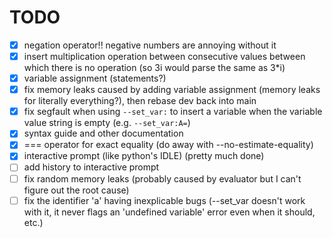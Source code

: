 # TODO
- [x] negation operator!! negative numbers are annoying without it <br />
- [x] insert multiplication operation between consecutive values between which there is no operation (so 3i would parse the same as 3*i) <br />
- [x] variable assignment (statements?) <br />
- [x] fix memory leaks caused by adding variable assignment (memory leaks for literally everything?), then rebase dev back into main <br />
- [x] fix segfault when using `--set_var:` to insert a variable when the variable value string is empty (e.g. `--set_var:A=`) <br />
- [x] syntax guide and other documentation <br />
- [x] === operator for exact equality (do away with --no-estimate-equality)
- [x] interactive prompt (like python's IDLE) (pretty much done) <br />
- [ ] add history to interactive prompt <br />
- [ ] fix random memory leaks (probably caused by evaluator but I can't figure out the root cause) <br />
- [ ] fix the identifier 'a' having inexplicable bugs (--set_var doesn't work with it, it never flags an 'undefined variable' error even when it should, etc.) <br />
